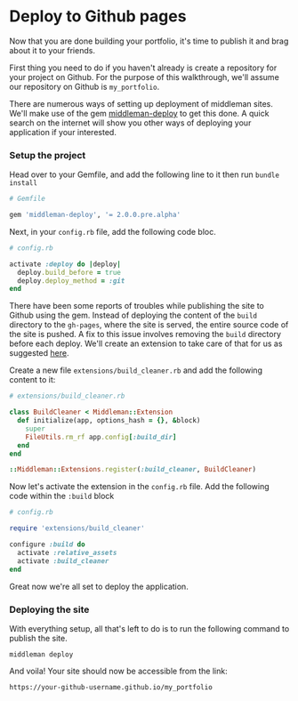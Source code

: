 # Deploy to Github pages

Now that you are done building your portfolio, it's time to publish it and brag about it to your friends.

First thing you need to do if you haven't already is create a repository for your project on Github. For the purpose of this walkthrough, we'll assume our repository on Github is `my_portfolio`.

There are numerous ways of setting up deployment of middleman sites. We'll make use of the gem [middleman-deploy](https://github.com/middleman-contrib/middleman-deploy) to get this done. A quick search on the internet will show you other ways of deploying your application if your interested.

### Setup the project

Head over to your Gemfile, and add the following line to it then run `bundle install`

```ruby
# Gemfile

gem 'middleman-deploy', '= 2.0.0.pre.alpha'
```

Next, in your `config.rb` file, add the following code bloc.

```ruby
# config.rb

activate :deploy do |deploy|
  deploy.build_before = true
  deploy.deploy_method = :git
end
```

There have been some reports of troubles while publishing the site to Github using the gem. Instead of deploying the content of the `build` directory to the `gh-pages`, where the site is served, the entire source code of the site is pushed. A fix to this issue involves removing the `build` directory before each deploy. We'll create an extension to take care of that for us as suggested [here](https://github.com/middleman-contrib/middleman-deploy/issues/114).


Create a new file `extensions/build_cleaner.rb` and add the following content to it:

```ruby
# extensions/build_cleaner.rb

class BuildCleaner < Middleman::Extension
  def initialize(app, options_hash = {}, &block)
    super
    FileUtils.rm_rf app.config[:build_dir]
  end
end

::Middleman::Extensions.register(:build_cleaner, BuildCleaner)
```

Now let's activate the extension in the `config.rb` file. Add the following code within the `:build` block


```ruby
# config.rb

require 'extensions/build_cleaner'

configure :build do
  activate :relative_assets
  activate :build_cleaner
end

```

Great now we're all set to deploy the application.

### Deploying the site

With everything setup, all that's left to do is to run the following command to publish the site.

```shell
middleman deploy
```

And voila! Your site should now be accessible from the link:

 `https://your-github-username.github.io/my_portfolio`
